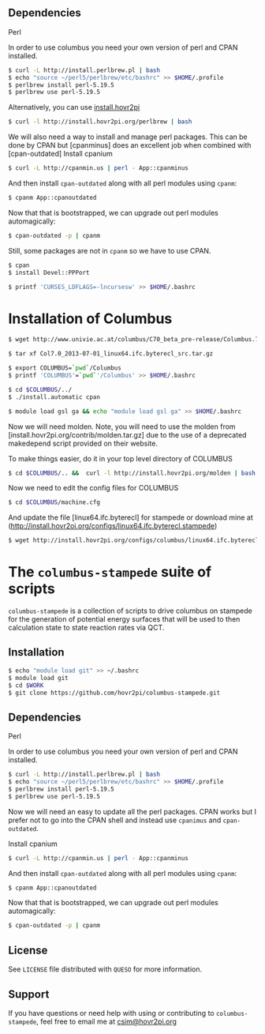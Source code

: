 
Dependencies
------------

Perl

In order to use columbus you need your own version of perl and CPAN installed.

```bash 
$ curl -L http://install.perlbrew.pl | bash
$ echo "source ~/perl5/perlbrew/etc/bashrc" >> $HOME/.profile
$ perlbrew install perl-5.19.5
$ perlbrew use perl-5.19.5
```


Alternatively, you can use [install.hovr2pi](http://install.hovr2pi.org)

```bash
$ curl -l http://install.hovr2pi.org/perlbrew | bash
```

We will also need a way to install and manage perl packages. This can be done
by CPAN but [cpanminus] does an excellent job when combined with [cpan-outdated]
Install cpanium

```bash
$ curl -L http://cpanmin.us | perl - App::cpanminus
```

And then install `cpan-outdated` along with all perl modules using `cpanm`:
```bash
$ cpanm App::cpanoutdated
```

Now that that is bootstrapped, we can upgrade out perl modules automagically:

```bash
$ cpan-outdated -p | cpanm
```

Still, some packages are not in `cpanm` so we have to use CPAN.

```bash
$ cpan
$ install Devel::PPPort
```

```bash
$ printf 'CURSES_LDFLAGS=-lncursesw' >> $HOME/.bashrc
```

Installation of Columbus
========================

```bash
$ wget http://www.univie.ac.at/columbus/C70_beta_pre-release/Columbus.7.0/Col7.0_2013-07-01_linux64.ifc.byterecl_src.tar.gz
```

```bash
$ tar xf Col7.0_2013-07-01_linux64.ifc.byterecl_src.tar.gz
```

```bash
$ export COLUMBUS=`pwd`/Columbus 
$ printf 'COLUMBUS'=`pwd`'/Columbus' >> $HOME/.bashrc
```

```bash
$ cd $COLUMBUS/../
$ ./install.automatic cpan
``` 

```bash
$ module load gsl ga && echo "module load gsl ga" >> $HOME/.bashrc
```

Now we will need molden. Note, you will need to use the molden from [install.hovr2pi.org/contrib/molden.tar.gz]
due to the use of a deprecated makedepend script provided on their website.

To make things easier, do it in your top level directory of COLUMBUS

```bash
$ cd $COLUMBUS/.. &&  curl -l http://install.hovr2pi.org/molden | bash
```

Now we need to edit the config files for COLUMBUS

```bash
$ cd $COLUMBUS/machine.cfg
```

And update the file [linux64.ifc.byterecl] for stampede
or download mine at (http://install.hovr2oi.org/configs/linux64.ifc.byterecl.stampede)

```bash
$ wget http://install.hovr2pi.org/configs/columbus/linux64.ifc.byterecl.stampede
```





The `columbus-stampede` suite of scripts
=================

`columbus-stampede` is a collection of scripts to drive columbus on stampede
for the generation of potential energy surfaces that will be used
to then calculation state to state reaction rates via QCT.

Installation
------------

```bash
$ echo "module load git" >> ~/.bashrc
$ module load git 
$ cd $WORK
$ git clone https://github.com/hovr2pi/columbus-stampede.git
```

Dependencies
------------

Perl

In order to use columbus you need your own version of perl and CPAN installed.

```bash 
$ curl -L http://install.perlbrew.pl | bash
$ echo "source ~/perl5/perlbrew/etc/bashrc" >> $HOME/.profile
$ perlbrew install perl-5.19.5
$ perlbrew use perl-5.19.5
```

Now we will need an easy to update all the perl packages. CPAN works but I prefer not to go into the CPAN shell
and instead use `cpanimus` and `cpan-outdated`.

Install cpanium

```bash
$ curl -L http://cpanmin.us | perl - App::cpanminus
```

And then install `cpan-outdated` along with all perl modules using `cpanm`:
```bash
$ cpanm App::cpanoutdated
```

Now that that is bootstrapped, we can upgrade out perl modules automagically:

```bash
$ cpan-outdated -p | cpanm
```

License
-------
See `LICENSE` file distributed with `QUESO` for more information.


Support
-------

If you have questions or need help with using or contributing to `columbus-stampede`,
feel free to email me at csim@hovr2pi.org

